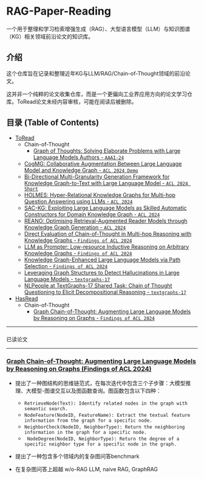 # RAG-Paper-Reading

一个用于整理和学习检索增强生成（RAG）、大型语言模型（LLM）与知识图谱（KG）相关领域前沿论文的知识库。

## 介绍

这个仓库旨在记录和整理近年KG与LLM/RAG/Chain-of-Thought领域的前沿论文。

这并非一个纯粹的论文收集仓库，而是一个更偏向工业界应用方向的论文学习仓库。ToRead论文未经内容审核，可能在阅读后被删除。

## 目录 (Table of Contents)

* [ToRead](#toread)
  * Chain-of-Thought
      * [Graph of Thoughts: Solving Elaborate Problems with Large Language Models Authors - `AAAI-24`](https://ojs.aaai.org/index.php/AAAI/article/view/29720)
  * [CogMG: Collaborative Augmentation Between Large Language Model and Knowledge Graph - `ACL 2024 Demo`](https://aclanthology.org/2024.acl-demos.35/)
  * [Bi-Directional Multi-Granularity Generation Framework for Knowledge Graph-to-Text with Large Language Model - `ACL 2024 Short`](https://aclanthology.org/2024.acl-short.14/)
  * [HOLMES: Hyper-Relational Knowledge Graphs for Multi-hop Question Answering using LLMs - `ACL 2024`](https://aclanthology.org/2024.acl-long.717/)
  * [SAC-KG: Exploiting Large Language Models as Skilled Automatic Constructors for Domain Knowledge Graph - `ACL 2024`](https://aclanthology.org/2024.acl-long.238/)
  * [REANO: Optimising Retrieval-Augmented Reader Models through Knowledge Graph Generation - `ACL 2024`](https://aclanthology.org/2024.acl-long.115/)
  * [Direct Evaluation of Chain-of-Thought in Multi-hop Reasoning with Knowledge Graphs - `Findings of ACL 2024`](https://aclanthology.org/2024.findings-acl.168/)
  * [LLM as Prompter: Low-resource Inductive Reasoning on Arbitrary Knowledge Graphs - `Findings of ACL 2024`](https://aclanthology.org/2024.findings-acl.224/)
  * [Knowledge Graph-Enhanced Large Language Models via Path Selection - `Findings of ACL 2024`](https://aclanthology.org/2024.findings-acl.376/)
  * [Leveraging Graph Structures to Detect Hallucinations in Large Language Models - `textgraphs-17`](https://aclanthology.org/2024.textgraphs-1.7/)
  * [NLPeople at TextGraphs-17 Shared Task: Chain of Thought Questioning to Elicit Decompositional Reasoning - `textgraphs-17`](https://aclanthology.org/2024.textgraphs-1.13/)
* [HasRead](#hasread)
  * Chain-of-Thought
      * [Graph Chain-of-Thought: Augmenting Large Language Models by Reasoning on Graphs - `Findings of ACL 2024`](#graph-chain-of-thought-augmenting-large-language-models-by-reasoning-on-graphs-findings-of-acl-2024)

---


### 
已读论文

---

### [Graph Chain-of-Thought: Augmenting Large Language Models by Reasoning on Graphs (Findings of ACL 2024)](https://aclanthology.org/2024.findings-acl.11/)
* 提出了一种图结构的思维链范式，在每次迭代中包含三个子步骤：大模型推理、大模型-图谱交互以及图函数查询。图函数包含以下四种：
  * `RetrieveNode(Text): Identify related nodes in
  the graph with semantic search.`
  * `NodeFeature(NodeID, FeatureName): Extract
  the textual feature information from the graph
  for a specific node.`
  * `NeighborCheck(NodeID, NeighborType): Return the neighboring information in the graph
  for a specific node.`
  * ` NodeDegree(NodeID, NeighborType): Return
  the degree of a specific neighbor type for a
  specific node in the graph.`
  
* 提出了一种包含多个领域内的复杂图问答benchmark
* 在复杂图问答上超越 w/o-RAG LLM, naive RAG, GraphRAG